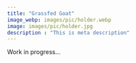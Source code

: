 ```yaml
---
title: "Grassfed Goat"
image_webp: images/pic/holder.webp
image: images/pic/holder.jpg
description : "This is meta description"
---
```


Work in progress...